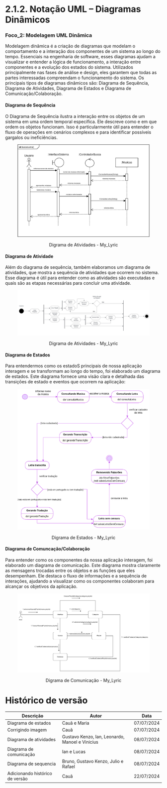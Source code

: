 # 2.1.2. Notação UML – Diagramas Dinâmicos

### Foco_2: Modelagem UML Dinâmica

Modelagem dinâmica é a criação de diagramas que modelam o comportamento e a interação dos componentes de um sistema ao longo do tempo. Essenciais na engenharia de software, esses diagramas ajudam a visualizar e entender a lógica de funcionamento, a interação entre componentes e a evolução dos estados do sistema. Utilizados principalmente nas fases de análise e design, eles garantem que todas as partes interessadas compreendam o funcionamento do sistema. Os principais tipos de diagramas dinâmicos são: Diagrama de Sequência, Diagrama de Atividades, Diagrama de Estados e Diagrama de Comunicação/Colaboração.

#### Diagrama de Sequência

O Diagrama de Sequência ilustra a interação entre os objetos de um sistema em uma ordem temporal específica. Ele descreve como e em que ordem os objetos funcionam. Isso é particularmente útil para entender o fluxo de operações em cenários complexos e para identificar possíveis gargalos ou ineficiências.

<figure align="center">

![brainstorm](../assets/uml/DiagramaDeSequencia.png)

  <figcaption>Digrama de Atividades - My_Lyric</figcaption>
</figure>


#### Diagrama de Atividade

Além do diagrama de sequência, também elaboramos um diagrama de atividades, que mostra a sequência de atividades que ocorrem no sistema. Esse diagrama é útil para entender como as atividades são executadas e quais são as etapas necessárias para concluir uma atividade.

<figure align="center">

![brainstorm](../assets/uml/DiagramaDeAtividades.jpeg)

  <figcaption>Digrama de Atividades - My_Lyric</figcaption>
</figure>

#### Diagrama de Estados
Para entendermos como os estadoS principais de nossa aplicação interagem e se transformam ao longo do tempo, foi elaborado um diagrama de estados. Este diagrama fornece uma visão clara e detalhada das transições de estado e eventos que ocorrem na aplicação:

<figure align="center">

  ![brainstorm](../assets/uml/DiagramaEstados.png)
  <figcaption>Digrama de Estados - My_Lyric</figcaption>
</figure>

#### Diagrama de Comuncação/Colaboração
Para entender como os componentes da nossa aplicação interagem, foi elaborado um diagrama de comunicação. Este diagrama mostra claramente as mensagens trocadas entre os objetos e as funções que eles desempenham. Ele destaca o fluxo de informações e a sequência de interações, ajudando a visualizar como os componentes colaboram para alcançar os objetivos da aplicação.

<figure align="center">

  ![brainstorm](../assets/uml/DiagramaDeComunicacao.png)
  <figcaption>Digrama de Comunicação - My_Lyric</figcaption>
</figure>

# Histórico de versão

| Descrição | Autor | Data |
|----|----|----|
| Diagrama de estados | Cauã e Maria | 07/07/2024 |
| Corrigindo imagem | Cauã | 07/07/2024 |
| Diagrama de atividades | Gustavo Kenzo, Ian, Leonardo, Manoel e Vinicius | 08/07/2024 |
| Diagrama de comunicação | Ian e Lucas | 08/07/2024 |
| Diagrama de sequencia | Bruno, Gustavo Kenzo, Julio e Rafael | 08/07/2024 |
| Adicionando histórico de versão | Cauã | 22/07/2024 |
